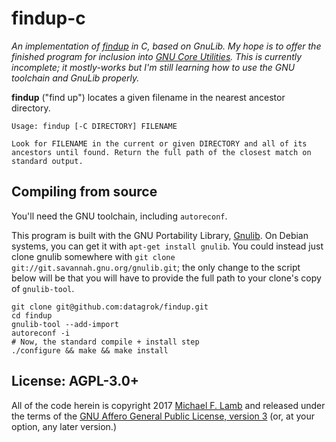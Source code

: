 # findup-c

_An implementation of [findup](https://github.com/datagrok/findup) in C, based on GnuLib.
My hope is to offer the finished program for inclusion into [GNU Core Utilities](https://www.gnu.org/software/coreutils/).
This is currently incomplete;
it mostly-works but I'm still learning how to use the GNU toolchain and GnuLib properly._

**findup** ("find up") locates a given filename in the nearest ancestor directory.

```
Usage: findup [-C DIRECTORY] FILENAME

Look for FILENAME in the current or given DIRECTORY and all of its
ancestors until found. Return the full path of the closest match on
standard output.
```

## Compiling from source

You'll need the GNU toolchain, including `autoreconf`.

This program is built with the GNU Portability Library, [Gnulib](https://www.gnu.org/software/gnulib/). On Debian systems, you can get it with `apt-get install gnulib`. You could instead just clone gnulib somewhere with `git clone git://git.savannah.gnu.org/gnulib.git`; the only change to the script below will be that you will have to provide the full path to your clone's copy of `gnulib-tool`.

    git clone git@github.com:datagrok/findup.git
    cd findup
    gnulib-tool --add-import
    autoreconf -i
    # Now, the standard compile + install step
    ./configure && make && make install

## License: AGPL-3.0+

All of the code herein is copyright 2017 [Michael F. Lamb](http://datagrok.org) and released under the terms of the [GNU Affero General Public License, version 3][AGPL-3.0+] (or, at your option, any later version.)

[AGPL-3.0+]: http://www.gnu.org/licenses/agpl.html
